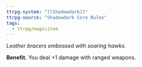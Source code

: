 ```yaml
---
ttrpg-system: "[[Shadowdark]]"
ttrpg-source: "Shadowdark Core Rules"
tags:
  - ttrpg/magicitem
---
```

*Leather bracers embossed with soaring hawks.*

**Benefit.** You deal +1 damage with ranged weapons.
